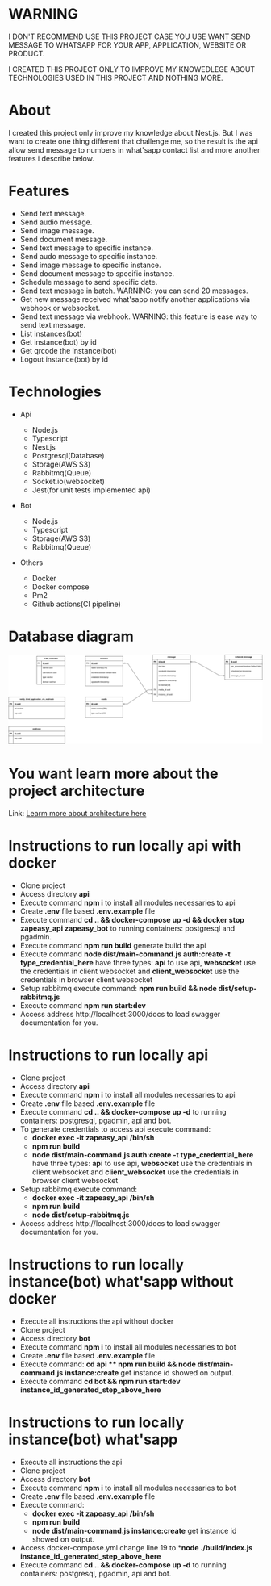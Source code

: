 # WARNING

I DON'T RECOMMEND USE THIS PROJECT CASE YOU USE WANT SEND MESSAGE TO WHATSAPP FOR YOUR APP, APPLICATION, WEBSITE OR PRODUCT.

I CREATED THIS PROJECT ONLY TO IMPROVE MY KNOWEDLEGE ABOUT TECHNOLOGIES USED IN THIS PROJECT AND NOTHING MORE.

# About

I created this project only improve my knowledge about Nest.js. But I was want to create one thing different that challenge me, so the result is the api allow send message to numbers in what'sapp contact list and more another features i describe below.

# Features
- Send text message.
- Send audio message.
- Send image message.
- Send document message.
- Send text message to specific instance.
- Send audo message to specific instance.
- Send image message to specific instance.
- Send document message to specific instance.
- Schedule message to send specific date.
- Send text message in batch. WARNING: you can send 20 messages.
- Get new message received what'sapp notify another applications via webhook or websocket.
- Send text message via webhook. WARNING: this feature is ease way to send text message.
- List instances(bot)
- Get instance(bot) by id
- Get qrcode the instance(bot)
- Logout instance(bot) by id

# Technologies

- Api
  - Node.js
  - Typescript
  - Nest.js
  - Postgresql(Database)
  - Storage(AWS S3)
  - Rabbitmq(Queue)
  - Socket.io(websocket)
  - Jest(for unit tests implemented api)

- Bot
  - Node.js
  - Typescript
  - Storage(AWS S3)
  - Rabbitmq(Queue)
- Others
  - Docker
  - Docker compose
  - Pm2
  - Github actions(CI pipeline)

# Database diagram

![database diagram](./documents/database.png "database diagram")


# You want learn more about the project architecture 

Link: [Learm more about architecture here](./ARCHITECTURE.md)


# Instructions to run locally api with docker
- Clone project
- Access directory **api**
- Execute command **npm i** to install all modules necessaries to api
- Create **.env** file based **.env.example** file
- Execute command **cd .. && docker-compose up -d && docker stop zapeasy_api zapeasy_bot** to running containers: postgresql and pgadmin.
- Execute command **npm run build** generate build the api
- Execute command **node dist/main-command.js auth:create -t type_credential_here** have three types: **api** to use api, **websocket** use the credentials in client websocket and **client_websocket** use the credentials in browser client websocket 
- Setup rabbitmq execute command: **npm run build && node dist/setup-rabbitmq.js**
- Execute command **npm run start:dev**
- Access address http://localhost:3000/docs to load swagger documentation for you.


# Instructions to run locally api
- Clone project
- Access directory **api**
- Execute command **npm i** to install all modules necessaries to api
- Create **.env** file based **.env.example** file
- Execute command **cd .. && docker-compose up -d** to running containers: postgresql, pgadmin, api and bot.
- To generate credentials to access api execute command: 
  - **docker exec -it zapeasy_api /bin/sh**
  - **npm run build**
  - **node dist/main-command.js auth:create -t type_credential_here** have three types: **api** to use api, **websocket** use the credentials in client websocket and **client_websocket** use the credentials in browser client websocket 
- Setup rabbitmq execute command:
  - **docker exec -it zapeasy_api /bin/sh**
  - **npm run build**
  - **node dist/setup-rabbitmq.js**
- Access address http://localhost:3000/docs to load swagger documentation for you.


# Instructions to run locally instance(bot) what'sapp without docker
- Execute all instructions the api without docker
- Clone project
- Access directory **bot**
- Execute command **npm i** to install all modules necessaries to bot
- Create **.env** file based **.env.example** file
- Execute command: **cd api ** npm run build && node dist/main-command.js instance:create** get instance id showed on output.
- Execute command **cd bot && npm run start:dev instance_id_generated_step_above_here**

# Instructions to run locally instance(bot) what'sapp
- Execute all instructions the api
- Clone project
- Access directory **bot**
- Execute command **npm i** to install all modules necessaries to bot
- Create **.env** file based **.env.example** file
- Execute command:
  - **docker exec -it zapeasy_api /bin/sh**
  - **npm run build**
  - **node dist/main-command.js instance:create** get instance id showed on output.
- Access docker-compose.yml change line 19 to ***node ./build/index.js instance_id_generated_step_above_here**
- Execute command **cd .. && docker-compose up -d** to running containers: postgresql, pgadmin, api and bot.


